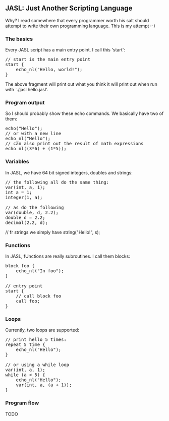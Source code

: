 JASL: Just Another Scripting Language
-------------------------------------

Why? I read somewhere that every programmer worth his salt should attempt to write their own programming language. This is my attempt :-)

### The basics

Every JASL script has a main entry point. I call this 'start':

<pre>
// start is the main entry point
start {
    echo_nl("Hello, world!");
}
</pre>

The above fragment will print out what you think it will print out when run with `./jasl hello.jasl'.

### Program output

So I should probably show these echo commands. We basically have two of them:

<pre>
echo("Hello");
// or with a new line
echo_nl("Hello");
// can also print out the result of math expressions
echo_nl((3*6) + (1*5));
</pre>

### Variables
In JASL, we have 64 bit signed integers, doubles and strings:
<pre>
// the following all do the same thing:
var(int, a, 1);
int a = 1;
integer(1, a);

// as do the following
var(double, d, 2.2);
double d = 2.2;
decimal(2.2, d);
</pre>

// fr strings we simply have
string("Hello!", s);

### Functions

In JASL, fUnctions are really subroutines. I call them blocks:

<pre>
block foo {
    echo_nl("In foo");
}

// entry point
start {
    // call block foo
    call foo;
}
</pre>

### Loops
Currently, two loops are supported:

<pre>
// print hello 5 times:
repeat 5 time {
    echo_nl("Hello");
}

// or using a while loop
var(int, a, 1);
while (a < 5) {
    echo_nl("Hello");
    var(int, a, (a + 1));
}
</pre>

### Program flow
TODO
